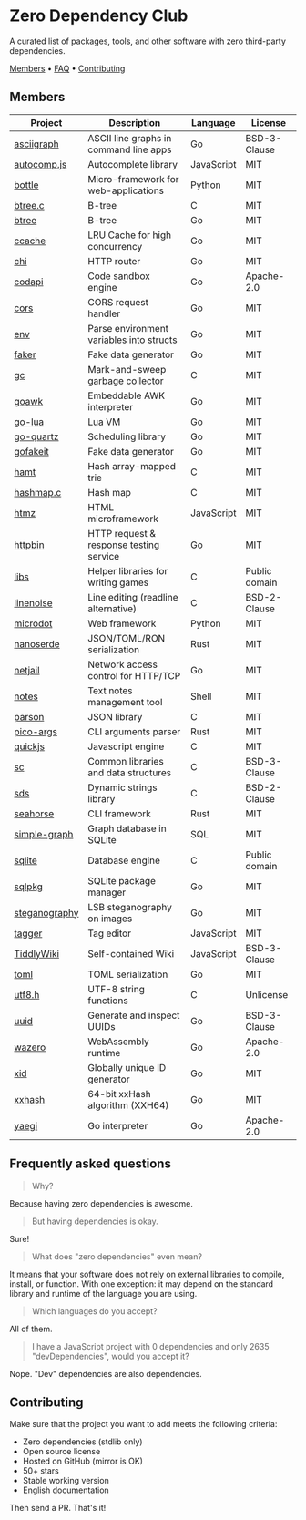 # Zero Dependency Club

A curated list of packages, tools, and other software with zero third-party dependencies.

[Members](#members) • [FAQ](#frequently-asked-questions) • [Contributing](#contributing)

## Members

| Project                                                        | Description                              | Language   | License       |
| -------------------------------------------------------------- | ---------------------------------------- | ---------- | ------------- |
| [asciigraph](https://github.com/guptarohit/asciigraph)         | ASCII line graphs in command line apps   | Go         | BSD-3-Clause  |
| [autocomp.js](https://github.com/knadh/autocomp.js)            | Autocomplete library                     | JavaScript | MIT           |
| [bottle](https://github.com/bottlepy/bottle)                   | Micro-framework for web-applications     | Python     | MIT           |
| [btree.c](https://github.com/tidwall/btree.c)                  | B-tree                                   | C          | MIT           |
| [btree](https://github.com/tidwall/btree)                      | B-tree                                   | Go         | MIT           |
| [ccache](https://github.com/karlseguin/ccache)                 | LRU Cache for high concurrency           | Go         | MIT           |
| [chi](https://github.com/go-chi/chi)                           | HTTP router                              | Go         | MIT           |
| [codapi](https://github.com/nalgeon/codapi)                    | Code sandbox engine                      | Go         | Apache-2.0    |
| [cors](https://github.com/rs/cors)                             | CORS request handler                     | Go         | MIT           |
| [env](https://github.com/caarlos0/env)                         | Parse environment variables into structs | Go         | MIT           |
| [faker](https://github.com/jaswdr/faker)                       | Fake data generator                      | Go         | MIT           |
| [gc](https://github.com/mkirchner/gc)                          | Mark-and-sweep garbage collector         | C          | MIT           |
| [goawk](https://github.com/benhoyt/goawk)                      | Embeddable AWK interpreter               | Go         | MIT           |
| [go-lua](https://github.com/shopify/go-lua)                    | Lua VM                                   | Go         | MIT           |
| [go-quartz](https://github.com/reugn/go-quartz)                | Scheduling library                       | Go         | MIT           |
| [gofakeit](https://github.com/brianvoe/gofakeit)               | Fake data generator                      | Go         | MIT           |
| [hamt](https://github.com/mkirchner/hamt)                      | Hash array-mapped trie                   | C          | MIT           |
| [hashmap.c](https://github.com/tidwall/hashmap.c)              | Hash map                                 | C          | MIT           |
| [htmz](https://github.com/Kalabasa/htmz)                       | HTML microframework                      | JavaScript | MIT           |
| [httpbin](https://github.com/mccutchen/go-httpbin)             | HTTP request & response testing service  | Go         | MIT           |
| [libs](https://github.com/mattiasgustavsson/libs)              | Helper libraries for writing games       | C          | Public domain |
| [linenoise](https://github.com/antirez/linenoise)              | Line editing (readline alternative)      | C          | BSD-2-Clause  |
| [microdot](https://github.com/miguelgrinberg/microdot)         | Web framework                            | Python     | MIT           |
| [nanoserde](https://github.com/not-fl3/nanoserde)              | JSON/TOML/RON serialization              | Rust       | MIT           |
| [netjail](https://github.com/stealthrocket/netjail)            | Network access control for HTTP/TCP      | Go         | MIT           |
| [notes](https://github.com/nickjj/notes)                       | Text notes management tool               | Shell      | MIT           |
| [parson](https://github.com/kgabis/parson)                     | JSON library                             | C          | MIT           |
| [pico-args](https://github.com/RazrFalcon/pico-args)           | CLI arguments parser                     | Rust       | MIT           |
| [quickjs](https://github.com/bellard/quickjs)                  | Javascript engine                        | C          | MIT           |
| [sc](https://github.com/tezc/sc)                               | Common libraries and data structures     | C          | BSD-3-Clause  |
| [sds](https://github.com/antirez/sds)                          | Dynamic strings library                  | C          | BSD-2-Clause  |
| [seahorse](https://github.com/ksk001100/seahorse)              | CLI framework                            | Rust       | MIT           |
| [simple-graph](https://github.com/dpapathanasiou/simple-graph) | Graph database in SQLite                 | SQL        | MIT           |
| [sqlite](https://github.com/sqlite/sqlite)                     | Database engine                          | C          | Public domain |
| [sqlpkg](https://github.com/nalgeon/sqlpkg-cli)                | SQLite package manager                   | Go         | MIT           |
| [steganography](https://github.com/auyer/steganography)        | LSB steganography on images              | Go         | MIT           |
| [tagger](https://github.com/jcubic/tagger)                     | Tag editor                               | JavaScript | MIT           |
| [TiddlyWiki](https://github.com/Jermolene/TiddlyWiki5)         | Self-contained Wiki                      | JavaScript | BSD-3-Clause  |
| [toml](https://github.com/BurntSushi/toml)                     | TOML serialization                       | Go         | MIT           |
| [utf8.h](https://github.com/sheredom/utf8.h)                   | UTF-8 string functions                   | C          | Unlicense     |
| [uuid](https://github.com/google/uuid)                         | Generate and inspect UUIDs               | Go         | BSD-3-Clause  |
| [wazero](https://github.com/tetratelabs/wazero)                | WebAssembly runtime                      | Go         | Apache-2.0    |
| [xid](https://github.com/rs/xid)                               | Globally unique ID generator             | Go         | MIT           |
| [xxhash](https://github.com/cespare/xxhash)                    | 64-bit xxHash algorithm (XXH64)          | Go         | MIT           |
| [yaegi](https://github.com/traefik/yaegi)                      | Go interpreter                           | Go         | Apache-2.0    |

## Frequently asked questions

> Why?

Because having zero dependencies is awesome.

> But having dependencies is okay.

Sure!

> What does "zero dependencies" even mean?

It means that your software does not rely on external libraries to compile, install, or function. With one exception: it may depend on the standard library and runtime of the language you are using.

> Which languages do you accept?

All of them.

> I have a JavaScript project with 0 dependencies and only 2635 "devDependencies", would you accept it?

Nope. "Dev" dependencies are also dependencies.

## Contributing

Make sure that the project you want to add meets the following criteria:

-   Zero dependencies (stdlib only)
-   Open source license
-   Hosted on GitHub (mirror is OK)
-   50+ stars
-   Stable working version
-   English documentation

Then send a PR. That's it!
